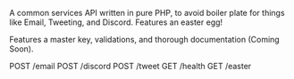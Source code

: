 A common services API written in pure PHP, to avoid boiler plate for things like Email, Tweeting, and Discord. Features an easter egg!

Features a master key, validations, and thorough documentation (Coming Soon).

POST /email
POST /discord
POST /tweet
GET /health
GET /easter